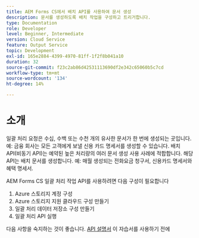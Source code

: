 ```yaml
---
title: AEM Forms CS에서 배치 API를 사용하여 문서 생성
description: 문서를 생성하도록 배치 작업을 구성하고 트리거합니다.
type: Documentation
role: Developer
level: Beginner, Intermediate
version: Cloud Service
feature: Output Service
topic: Development
exl-id: 165e2884-4399-4970-81ff-1f2f8b041a10
duration: 32
source-git-commit: f23c2ab86d42531113690df2e342c65060b5c7cd
workflow-type: tm+mt
source-wordcount: '134'
ht-degree: 14%

---
```


# 소개

일괄 처리 요청은 수십, 수백 또는 수천 개의 유사한 문서가 한 번에 생성되는 곳입니다. 예: 금융 회사는 모든 고객에게 보낼 신용 카드 명세서를 생성할 수 있습니다.
배치 API(비동기 API)는 예약된 높은 처리량의 여러 문서 생성 사용 사례에 적합합니다. 해당 API는 배치 문서를 생성합니다. 예: 매월 생성되는 전화요금 청구서, 신용카드 명세서와 혜택 명세서.

AEM Forms CS 일괄 처리 작업 API를 사용하려면 다음 구성이 필요합니다

1. Azure 스토리지 계정 구성
1. Azure 스토리지 지원 클라우드 구성 만들기
1. 일괄 처리 데이터 저장소 구성 만들기
1. 일괄 처리 API 실행

다음 사항을 숙지하는 것이 좋습니다. [API 설명서](https://experienceleague.adobe.com/docs/experience-manager-cloud-service/assets/batch-api.yaml?lang=en) 이 자습서를 사용하기 전에
